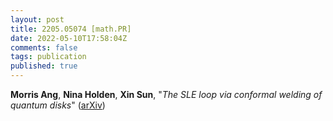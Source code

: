 ```yaml
---
layout: post
title: 2205.05074 [math.PR]
date: 2022-05-10T17:58:04Z
comments: false
tags: publication
published: true
---
```


<b>Morris Ang</b>, <b>Nina Holden</b>, <b>Xin Sun</b>, "<i>The SLE loop via conformal welding of quantum disks</i>" ([arXiv](http://arxiv.org/abs/2205.05074v1))
